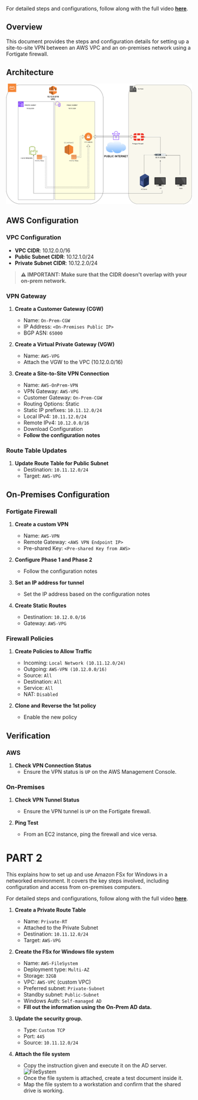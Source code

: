 For detailed steps and configurations, follow along with the full video [**here**](https://youtu.be/v5_UdsUgKv0).

## Overview
This document provides the steps and configuration details for setting up a site-to-site VPN between an AWS VPC and an on-premises network using a Fortigate firewall.

## Architecture
![Architecture](https://github.com/0xp4ck3t/Site-to-Site-VPN-and-FSx/blob/main/architecture.png)

## AWS Configuration

### VPC Configuration
- **VPC CIDR**: 10.12.0.0/16
- **Public Subnet CIDR**: 10.12.1.0/24
- **Private Subnet CIDR**: 10.12.2.0/24

> **⚠️ IMPORTANT: Make sure that the CIDR doesn't overlap with your on-prem network.**

### VPN Gateway

1. **Create a Customer Gateway (CGW)**
   - Name: `On-Prem-CGW`
   - IP Address: `<On-Premises Public IP>`
   - BGP ASN: `65000`

2. **Create a Virtual Private Gateway (VGW)**
   - Name: `AWS-VPG`
   - Attach the VGW to the VPC (10.12.0.0/16)

3. **Create a Site-to-Site VPN Connection**
   - Name: `AWS-OnPrem-VPN`
   - VPN Gateway: `AWS-VPG`
   - Customer Gateway: `On-Prem-CGW`
   - Routing Options: Static
   - Static IP prefixes: `10.11.12.0/24`
   - Local IPv4: `10.11.12.0/24`
   - Remote IPv4: `10.12.0.0/16`
   - Download Configuration
   - **Follow the configuration notes**

### Route Table Updates
1. **Update Route Table for Public Subnet**
   - Destination: `10.11.12.0/24`
   - Target: `AWS-VPG`

## On-Premises Configuration

### Fortigate Firewall
1. **Create a custom VPN**
   - Name: `AWS-VPN`
   - Remote Gateway: `<AWS VPN Endpoint IP>`
   - Pre-shared Key: `<Pre-shared Key from AWS>`

2. **Configure Phase 1 and Phase 2**
   - Follow the configuration notes

3. **Set an IP address for tunnel** 
   - Set the IP address based on the configuration notes

4. **Create Static Routes**
   - Destination: `10.12.0.0/16`
   - Gateway: `AWS-VPG`

### Firewall Policies
1. **Create Policies to Allow Traffic**
   - Incoming: `Local Network (10.11.12.0/24)`
   - Outgoing: `AWS-VPN (10.12.0.0/16)`
   - Source: `All`
   - Destination: `All`
   - Service: `All`
   - NAT: `Disabled`

2. **Clone and Reverse the 1st policy**
   - Enable the new policy

## Verification

### AWS
1. **Check VPN Connection Status**
   - Ensure the VPN status is `UP` on the AWS Management Console.

### On-Premises
1. **Check VPN Tunnel Status**
   - Ensure the VPN tunnel is `UP` on the Fortigate firewall.

2. **Ping Test**
   - From an EC2 instance, ping the firewall and vice versa.

# PART 2 

This explains how to set up and use Amazon FSx for Windows in a networked environment. It covers the key steps involved, including configuration and access from on-premises computers.

For detailed steps and configurations, follow along with the full video [**here**](https://youtu.be/ehrY4O8RgHw).

1. **Create a Private Route Table**
   - Name: `Private-RT`
   - Attached to the Private Subnet
   - Destination: `10.11.12.0/24`
   - Target: `AWS-VPG`

2. **Create the FSx for Windows file system**
   - Name: `AWS-FileSystem`
   - Deployment type: `Multi-AZ`
   - Storage: `32GB`
   - VPC: `AWS-VPC` (custom VPC)
   - Preferred subnet: `Private-Subnet`
   - Standby subnet: `Public-Subnet`
   - Windows Auth: `Self-managed AD`
   - **Fill out the information using the On-Prem AD data.**

3. **Update the security group.**
   - Type: `Custom TCP`
   - Port: `445`
   - Source: `10.11.12.0/24`

4. **Attach the file system**
   - Copy the instruction given and execute it on the AD server.
   ![FileSystem](/assets/images/projects/fortinetxaws/attachfilesystem.png)
   - Once the file system is attached, create a test document inside it.
   - Map the file system to a workstation and confirm that the shared drive is working.
